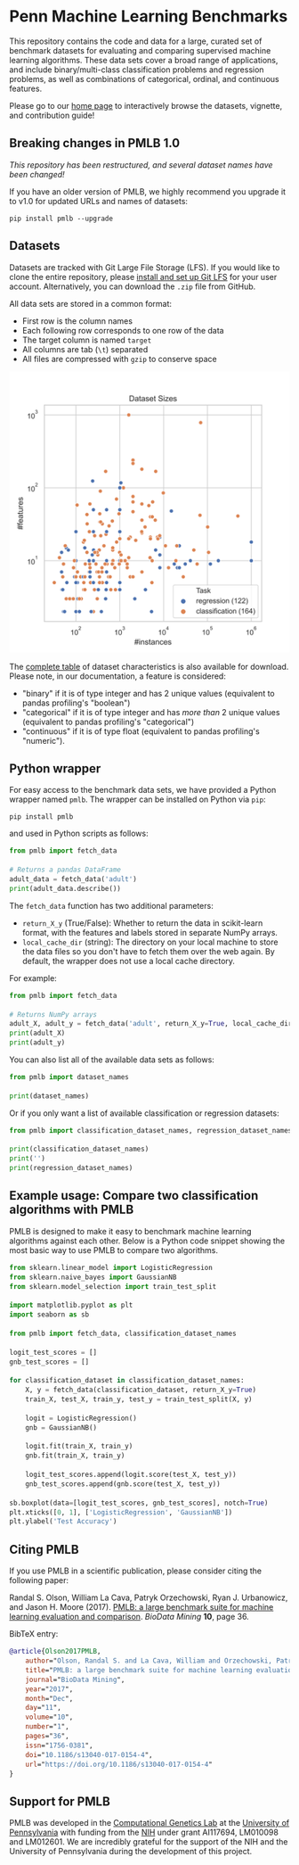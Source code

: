 # Penn Machine Learning Benchmarks

This repository contains the code and data for a large, curated set of benchmark datasets for evaluating and comparing supervised machine learning algorithms.
These data sets cover a broad range of applications, and include binary/multi-class classification problems and regression problems, as well as combinations of categorical, ordinal, and continuous features.

Please go to our [home page](https://epistasislab.github.io/penn-ml-benchmarks/) to interactively browse the datasets, vignette, and contribution guide!

## Breaking changes in PMLB 1.0

*This repository has been restructured, and several dataset names have been changed!*

If you have an older version of PMLB, we highly recommend you upgrade it to v1.0 for updated URLs and names of datasets:

```
pip install pmlb --upgrade
```

## Datasets

Datasets are tracked with Git Large File Storage (LFS).
If you would like to clone the entire repository, please [install and set up Git LFS](https://git-lfs.github.com/) for your user account. 
Alternatively, you can download the `.zip` file from GitHub.

All data sets are stored in a common format:

* First row is the column names
* Each following row corresponds to one row of the data
* The target column is named `target`
* All columns are tab (`\t`) separated
* All files are compressed with `gzip` to conserve space

![Dataset_Sizes](datasets/dataset_sizes.svg)

The [complete table](pmlb/all_summary_stats.tsv) of dataset characteristics is also available for download.
Please note, in our documentation, a feature is considered:
* "binary" if it is of type integer and has 2 unique values (equivalent to pandas profiling's "boolean")
* "categorical" if it is of type integer and has *more than* 2 unique values (equivalent to pandas profiling's "categorical")
* "continuous" if it is of type float (equivalent to pandas profiling's "numeric").

## Python wrapper

For easy access to the benchmark data sets, we have provided a Python wrapper named `pmlb`. The wrapper can be installed on Python via `pip`:

```
pip install pmlb
```

and used in Python scripts as follows:

```python
from pmlb import fetch_data

# Returns a pandas DataFrame
adult_data = fetch_data('adult')
print(adult_data.describe())
```

The `fetch_data` function has two additional parameters:
* `return_X_y` (True/False): Whether to return the data in scikit-learn format, with the features and labels stored in separate NumPy arrays.
* `local_cache_dir` (string): The directory on your local machine to store the data files so you don't have to fetch them over the web again. By default, the wrapper does not use a local cache directory.

For example:

```python
from pmlb import fetch_data

# Returns NumPy arrays
adult_X, adult_y = fetch_data('adult', return_X_y=True, local_cache_dir='./')
print(adult_X)
print(adult_y)
```

You can also list all of the available data sets as follows:

```python
from pmlb import dataset_names

print(dataset_names)
```

Or if you only want a list of available classification or regression datasets:

```python
from pmlb import classification_dataset_names, regression_dataset_names

print(classification_dataset_names)
print('')
print(regression_dataset_names)
```

## Example usage: Compare two classification algorithms with PMLB

PMLB is designed to make it easy to benchmark machine learning algorithms against each other. Below is a Python code snippet showing the most basic way to use PMLB to compare two algorithms.

```python
from sklearn.linear_model import LogisticRegression
from sklearn.naive_bayes import GaussianNB
from sklearn.model_selection import train_test_split

import matplotlib.pyplot as plt
import seaborn as sb

from pmlb import fetch_data, classification_dataset_names

logit_test_scores = []
gnb_test_scores = []

for classification_dataset in classification_dataset_names:
    X, y = fetch_data(classification_dataset, return_X_y=True)
    train_X, test_X, train_y, test_y = train_test_split(X, y)

    logit = LogisticRegression()
    gnb = GaussianNB()

    logit.fit(train_X, train_y)
    gnb.fit(train_X, train_y)

    logit_test_scores.append(logit.score(test_X, test_y))
    gnb_test_scores.append(gnb.score(test_X, test_y))

sb.boxplot(data=[logit_test_scores, gnb_test_scores], notch=True)
plt.xticks([0, 1], ['LogisticRegression', 'GaussianNB'])
plt.ylabel('Test Accuracy')
```

## Citing PMLB

If you use PMLB in a scientific publication, please consider citing the following paper:

Randal S. Olson, William La Cava, Patryk Orzechowski, Ryan J. Urbanowicz, and Jason H. Moore (2017). [PMLB: a large benchmark suite for machine learning evaluation and comparison](https://biodatamining.biomedcentral.com/articles/10.1186/s13040-017-0154-4). *BioData Mining* **10**, page 36.

BibTeX entry:

```bibtex
@article{Olson2017PMLB,
    author="Olson, Randal S. and La Cava, William and Orzechowski, Patryk and Urbanowicz, Ryan J. and Moore, Jason H.",
    title="PMLB: a large benchmark suite for machine learning evaluation and comparison",
    journal="BioData Mining",
    year="2017",
    month="Dec",
    day="11",
    volume="10",
    number="1",
    pages="36",
    issn="1756-0381",
    doi="10.1186/s13040-017-0154-4",
    url="https://doi.org/10.1186/s13040-017-0154-4"
}
```

## Support for PMLB

PMLB was developed in the [Computational Genetics Lab](http://epistasis.org/) at the [University of Pennsylvania](https://www.upenn.edu/) with funding from the [NIH](http://www.nih.gov/) under grant AI117694, LM010098 and LM012601. We are incredibly grateful for the support of the NIH and the University of Pennsylvania during the development of this project.

